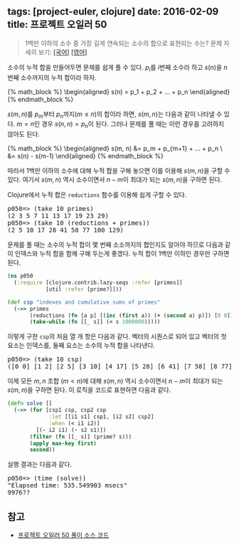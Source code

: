 tags: [project-euler, clojure]
date: 2016-02-09
title: 프로젝트 오일러 50
---
> 1백만 이하의 소수 중 가장 길게 연속되는 소수의 합으로 표현되는 수는?
> 문제 자세히 보기: [[국어]](http://euler.synap.co.kr/prob_detail.php?id=50) [[영어]](https://projecteuler.net/problem=50)

소수의 누적 합을 만들어두면 문제를 쉽게 풀 수 있다. $p_i$를 $i$번째 소수라 하고 $s(n)$을 $n$번째 소수까지의 누적 합이라 하자.

{% math_block %}
\begin{aligned}
s(n) = p_1 + p_2 + ... + p_n
\end{aligned}
{% endmath_block %}
<!--more-->

$s(m, n)$를 $p_m$부터 $p_n$까지($m \le n$)의 합이라 하면, $s(m, n)$는 다음과 같이 나타낼 수 있다. $m=n$인 경우 $s(n, n) = p_n$이 된다. 그러나 문제를 풀 때는 이런 경우를 고려하지 않아도 된다.

{% math_block %}
\begin{aligned}
s(m, n) &= p_m + p_{m+1} + ... + p_n \\
        &= s(n) - s(m-1)
\end{aligned}
{% endmath_block %}

따라서 1백만 이하의 소수에 대해 누적 합을 구해 놓으면 이를 이용해 $s(m, n)$을 구할 수 있다. 여기서 $s(m, n)$ 역시 소수이면서 $n-m$이 최대가 되는 $s(m, n)$을 구하면 된다.

Clojure에서 누적 합은 `reductions` 함수를 이용해 쉽게 구할 수 있다.

<pre class="console">
p050=> (take 10 primes)
(2 3 5 7 11 13 17 19 23 29)
p050=> (take 10 (reductions + primes))
(2 5 10 17 28 41 58 77 100 129)
</pre>

문제를 풀 때는 소수의 누적 합이 몇 번째 소소까지의 합인지도 알아야 하므로 다음과 같이 인덱스와 누적 합을 함께 구해 두는게 좋겠다. 누적 합이 1백만 이하인 경우만 구하면 된다.

```clojure
(ns p050
  (:require [clojure.contrib.lazy-seqs :refer [primes]]
            [util :refer [prime?]]))

(def csp "indexes and cumulative sums of primes"
  (->> primes
       (reductions (fn [a p] [(inc (first a)) (+ (second a) p)]) [0 0])
       (take-while (fn [[_ s]] (< s 1000000)))))
```

이렇게 구한 `csp`의 처음 열 개 항은 다음과 같다. 벡터의 시퀀스로 되어 있고 벡터의 첫 요소는 인덱스를, 둘째 요소는 소수의 누적 합을 나타낸다.

<pre class="console">
p050=> (take 10 csp)
([0 0] [1 2] [2 5] [3 10] [4 17] [5 28] [6 41] [7 58] [8 77] [9 100])
</pre>

이제 모든 $m, n$ 조합 ($m<n$)에 대해 $s(m, n)$ 역시 소수이면서 $n-m$이 최대가 되는 $s(m, n)$을 구하면 된다. 이 로직을 코드로 표현하면 다음과 같다.

```clojure
(defn solve []
  (->> (for [csp1 csp, csp2 csp
             :let [[i1 s1] csp1, [i2 s2] csp2]
             :when (< i1 i2)]
         [(- i2 i1) (- s2 s1)])
       (filter (fn [[_ s]] (prime? s)))
       (apply max-key first)
       second))
```

실행 결과는 다음과 같다.

<pre class="console">
p050=> (time (solve))
"Elapsed time: 535.549903 msecs"
9976??
</pre>


## 참고
* [프로젝트 오일러 50 풀이 소스 코드](https://github.com/ntalbs/euler/blob/master/src/p050.clj)
